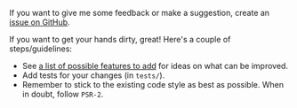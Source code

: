 If you want to give me some feedback or make a suggestion, create an [issue on GitHub](https://github.com/filp/whoops/issues/new).

If you want to get your hands dirty, great! Here's a couple of steps/guidelines:
- See [a list of possible features to add](https://github.com/filp/whoops/wiki/Possible-features-to-add) for ideas on what can be improved.
- Add tests for your changes (in `tests/`).
- Remember to stick to the existing code style as best as possible. When in doubt, follow `PSR-2`.

